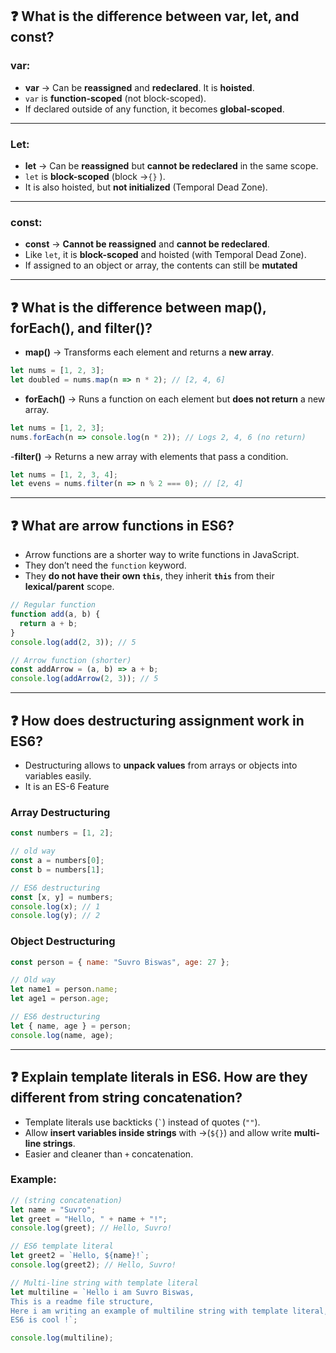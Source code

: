 
## ❓ What is the difference between var, let, and const?

### var:

- **var** -> Can be **reassigned** and **redeclared**. It is **hoisted**.  
-  `var` is **function-scoped** (not block-scoped).  
-  If declared outside of any function, it becomes **global-scoped**.
---
### Let:

- **let** -> Can be **reassigned** but **cannot be redeclared** in the same scope.  
-  `let` is **block-scoped** (block ->`{}` ).  
-   It is also hoisted, but **not initialized** (Temporal Dead Zone).
---
### const:

- **const** -> **Cannot be reassigned** and **cannot be redeclared**.  
-  Like `let`, it is **block-scoped** and hoisted (with Temporal Dead Zone).
-  If assigned to an object or array, the contents can still be **mutated**


---

## ❓ What is the difference between map(), forEach(), and filter()?

- **map()** -> Transforms each element and returns a **new array**. 

```js
let nums = [1, 2, 3];
let doubled = nums.map(n => n * 2); // [2, 4, 6]
```
- **forEach()** -> Runs a function on each element but **does not return** a new array.

```js
let nums = [1, 2, 3];
nums.forEach(n => console.log(n * 2)); // Logs 2, 4, 6 (no return)
```

-**filter()** -> Returns a new array with elements that pass a condition.

```js
let nums = [1, 2, 3, 4];
let evens = nums.filter(n => n % 2 === 0); // [2, 4]
```

---

## ❓ What are arrow functions in ES6?

- Arrow functions are a shorter way to write functions in JavaScript.  
- They don’t need the `function` keyword.  
- They **do not have their own `this`**, they inherit **`this`** from their **lexical/parent** scope.  

```js
// Regular function
function add(a, b) {
  return a + b;
}
console.log(add(2, 3)); // 5

// Arrow function (shorter)
const addArrow = (a, b) => a + b;
console.log(addArrow(2, 3)); // 5

```

---

## ❓  How does destructuring assignment work in ES6?

- Destructuring allows to **unpack values** from arrays or objects into variables easily.
- It is an ES-6 Feature

### Array Destructuring

```js
const numbers = [1, 2];

// old way
const a = numbers[0];
const b = numbers[1];

// ES6 destructuring
const [x, y] = numbers;
console.log(x); // 1
console.log(y); // 2

```

### Object Destructuring

```js
const person = { name: "Suvro Biswas", age: 27 };

// Old way
let name1 = person.name;
let age1 = person.age;

// ES6 destructuring
let { name, age } = person;
console.log(name, age);

```

---

## ❓ Explain template literals in ES6. How are they different from string concatenation?

- Template literals use backticks (`` ` ``) instead of quotes (`` "" ``).  
- Allow **insert variables inside strings** with ->(`${}`) and allow write **multi-line strings**.  
- Easier and cleaner than `+` concatenation.

### Example: 

```js
// (string concatenation)
let name = "Suvro";
let greet = "Hello, " + name + "!";
console.log(greet); // Hello, Suvro!

// ES6 template literal
let greet2 = `Hello, ${name}!`;
console.log(greet2); // Hello, Suvro!

// Multi-line string with template literal
let multiline = `Hello i am Suvro Biswas,
This is a readme file structure,
Here i am writing an example of multiline string with template literal,
ES6 is cool !`;

console.log(multiline);

```


